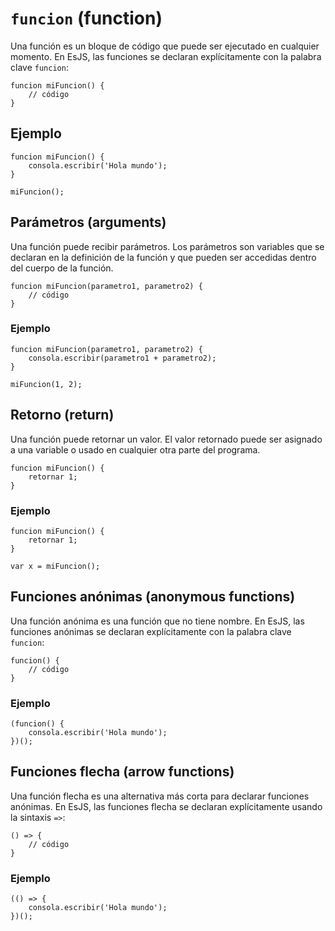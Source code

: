# `funcion` (function)

Una función es un bloque de código que puede ser ejecutado en cualquier momento. En EsJS, las funciones se declaran explícitamente con la palabra clave `funcion`:

```esjs
funcion miFuncion() {
    // código
}
```

## Ejemplo

<InlinePlayground>

```esjs
funcion miFuncion() {
    consola.escribir('Hola mundo');
}

miFuncion();
```

</InlinePlayground>

## Parámetros (arguments)

Una función puede recibir parámetros. Los parámetros son variables que se declaran en la definición de la función y que pueden ser accedidas dentro del cuerpo de la función.

```esjs
funcion miFuncion(parametro1, parametro2) {
    // código
}
```

### Ejemplo

<InlinePlayground>

```esjs
funcion miFuncion(parametro1, parametro2) {
    consola.escribir(parametro1 + parametro2);
}

miFuncion(1, 2);
```

</InlinePlayground>

## Retorno (return)

Una función puede retornar un valor. El valor retornado puede ser asignado a una variable o usado en cualquier otra parte del programa.

```esjs
funcion miFuncion() {
    retornar 1;
}
```

### Ejemplo

<InlinePlayground>

```esjs
funcion miFuncion() {
    retornar 1;
}

var x = miFuncion();
```

</InlinePlayground>

## Funciones anónimas (anonymous functions)

Una función anónima es una función que no tiene nombre. En EsJS, las funciones anónimas se declaran explícitamente con la palabra clave `funcion`:

```esjs
funcion() {
    // código
}
```

### Ejemplo

<InlinePlayground>

```esjs
(funcion() {
    consola.escribir('Hola mundo');
})();
```

</InlinePlayground>

## Funciones flecha (arrow functions)

Una función flecha es una alternativa más corta para declarar funciones anónimas. En EsJS, las funciones flecha se declaran explícitamente usando la sintaxis `=>`:

```esjs
() => {
    // código
}
```

### Ejemplo

<InlinePlayground>

```esjs
(() => {
    consola.escribir('Hola mundo');
})();
```

</InlinePlayground>
